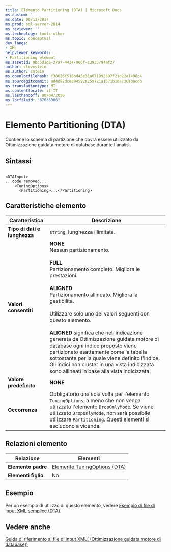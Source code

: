 ```yaml
---
title: Elemento Partitioning (DTA) | Microsoft Docs
ms.custom: ''
ms.date: 06/13/2017
ms.prod: sql-server-2014
ms.reviewer: ''
ms.technology: tools-other
ms.topic: conceptual
dev_langs:
- XML
helpviewer_keywords:
- Partitioning element
ms.assetid: 9bc5d1d5-27a7-4434-966f-c3935794af27
author: stevestein
ms.author: sstein
ms.openlocfilehash: f38626f516bd45e31a671992897f21d22a1498c4
ms.sourcegitcommit: ad4d92dce894592a259721a1571b1d8736abacdb
ms.translationtype: MT
ms.contentlocale: it-IT
ms.lasthandoff: 08/04/2020
ms.locfileid: "87635306"
---
```

# <a name="partitioning-element-dta"></a>Elemento Partitioning (DTA)
  Contiene lo schema di partizione che dovrà essere utilizzato da Ottimizzazione guidata motore di database durante l'analisi.  
  
## <a name="syntax"></a>Sintassi  
  
```  
  
<DTAInput>  
...code removed...  
    <TuningOptions>  
      <Partitioning>...</Partitioning>  
```  
  
## <a name="element-characteristics"></a>Caratteristiche elemento  
  
|Caratteristica|Descrizione|  
|--------------------|-----------------|  
|**Tipo di dati e lunghezza**|`string`, lunghezza illimitata.|  
|**Valori consentiti**|**NONE**<br /> Nessun partizionamento.<br /><br /> **FULL**<br /> Partizionamento completo. Migliora le prestazioni.<br /><br /> **ALIGNED**<br /> Partizionamento allineato. Migliora la gestibilità.<br /><br /> Utilizzare solo uno dei valori seguenti con questo elemento.<br /><br /> **ALIGNED** significa che nell'indicazione generata da Ottimizzazione guidata motore di database ogni indice proposto viene partizionato esattamente come la tabella sottostante per la quale viene definito l'indice. Gli indici non cluster in una vista indicizzata sono allineati in base alla vista indicizzata.|  
|**Valore predefinito**|**NONE**|  
|**Occorrenza**|Obbligatorio una sola volta per l'elemento `TuningOptions`, a meno che non venga utilizzato l'elemento `DropOnlyMode`. Se viene utilizzato `DropOnlyMode`, non sarà possibile utilizzare `Partitioning`. Questi elementi si escludono a vicenda.|  
  
## <a name="element-relationships"></a>Relazioni elemento  
  
|Relazione|Elementi|  
|------------------|--------------|  
|**Elemento padre**|[Elemento TuningOptions &#40;DTA&#41;](tuningoptions-element-dta.md)|  
|**Elementi figlio**|No.|  
  
## <a name="example"></a>Esempio  
 Per un esempio di utilizzo di questo elemento, vedere [Esempio di file di input XML semplice &#40;DTA&#41;](simple-xml-input-file-sample-dta.md).  
  
## <a name="see-also"></a>Vedere anche  
 [Guida di riferimento ai file di input XML&#40; (Ottimizzazione guidata motore di database)&#41;](xml-input-file-reference-database-engine-tuning-advisor.md)  
  
  
